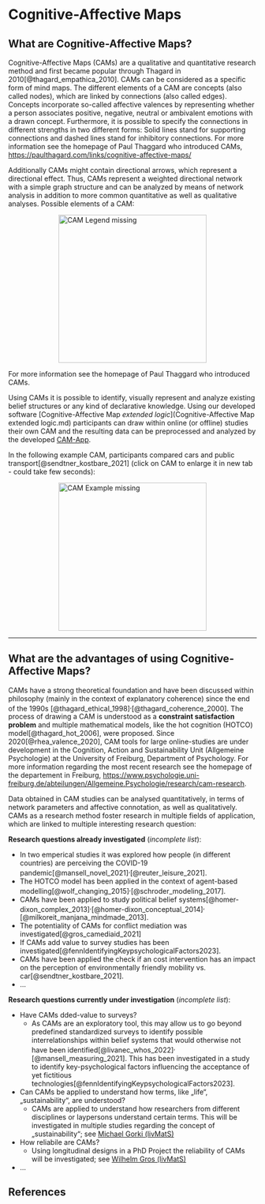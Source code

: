 <style>
.centerImg{
    display: block;
    margin: 0 auto;
}
</style>


Cognitive-Affective Maps
=====

What are Cognitive-Affective Maps?
------------

Cognitive-Affective Maps (CAMs) are a qualitative and quantitative research method and first became popular through Thagard in 2010[@thagard_empathica_2010]. CAMs can be considered as a specific form of mind maps. The different elements of a CAM are concepts (also called nodes), which are linked by connections (also called edges). Concepts incorporate so-called affective valences by representing whether a person associates positive, negative, neutral or ambivalent emotions with a drawn concept. Furthermore, it is possible to specify the connections in different strengths in two different forms: Solid lines stand for supporting connections  and dashed lines stand for inhibitory connections. For more information see the homepage of Paul Thaggard who introduced CAMs, <a href="https://paulthagard.com/links/cognitive-affective-maps/" target="_blank">https://paulthagard.com/links/cognitive-affective-maps/</a>

Additionally CAMs might contain directional arrows, which represent a directional effect. Thus, CAMs represent a weighted directional network with a simple graph structure and can be analyzed by means of network analysis in addition to more common quantitative as well as qualitative analyses. Possible elements of a CAM:

<img src="https://raw.githubusercontent.com/FennStatistics/CAMtools_documentation/master/docs/media/CAM_legend.JPG" alt="CAM Legend missing" style="height:300px;" class="centerImg">

 For more information see the homepage of Paul Thaggard who introduced CAMs.


Using CAMs it is possible to identify, visually represent and analyze existing belief structures or any kind of declarative knowledge. Using our developed software [Cognitive-Affective Map *extended logic*](Cognitive-Affective Map extended logic.md) participants can draw within online (or offline) studies their own CAM and the resulting data can be preprocessed and analyzed by the developed [CAM-App](CAM-App.md).

In the following example CAM, participants compared cars and public transport[@sendtner_kostbare_2021] (click on CAM to enlarge it in new tab - could take few seconds): 

<a href="https://raw.githubusercontent.com/FennStatistics/CAMtools_documentation/master/docs/media/CAM_example_sendtner2021.jpg" target="_blank">
  <img alt="CAM Example missing"  style="height:300px;" class="centerImg" src="https://raw.githubusercontent.com/FennStatistics/CAMtools_documentation/master/docs/media/CAM_example_sendtner2021.jpg" />
</a>




***
What are the advantages of using Cognitive-Affective Maps?
----------------

CAMs have a strong theoretical foundation and have been discussed within philosophy (mainly in the context of explanatory coherence) since the end of the 1990s [@thagard_ethical_1998]<sup>,</sup>[@thagard_coherence_2000]. The process of drawing a CAM is understood as a **constraint satisfaction problem** and multiple mathematical models, like the hot cognition (HOTCO) model[@thagard_hot_2006], were proposed. Since 2020[@rhea_valence_2020], CAM tools for large online-studies are under development in the Cognition, Action and Sustainability Unit (Allgemeine Psychologie) at the University of Freiburg,  Department of Psychology. For more information regarding the most recent research see the homepage of the departement in Freiburg, <a href="https://www.psychologie.uni-freiburg.de/abteilungen/Allgemeine.Psychologie/research/cam-research" target="_blank">https://www.psychologie.uni-freiburg.de/abteilungen/Allgemeine.Psychologie/research/cam-research</a>.

Data obtained in CAM studies can be analysed quantitatively, in terms of network parameters and affective connotation, as well as qualitatively. CAMs as a research method foster research in multiple fields of application, which are linked to multiple interesting research question: 

**Research questions already investigated** (*incomplete list*):

* In two emperical studies it was explored how people (in different countries) are perceiving the COVID-19 pandemic[@mansell_novel_2021]<sup>,</sup>[@reuter_leisure_2021].
* The HOTCO model has been applied in the context of agent-based modelling[@wolf_changing_2015]<sup>,</sup>[@schroder_modeling_2017].
* CAMs have been applied to study political belief systems[@homer-dixon_complex_2013]<sup>,</sup>[@homer-dixon_conceptual_2014]<sup>,</sup>[@milkoreit_manjana_mindmade_2013].
* The potentiality of CAMs for conflict mediation was investigated[@gros_camediaid_2021]
* If CAMs add value to survey studies has been investigated[@fennIdentifyingKeypsychologicalFactors2023].
* CAMs have been applied the check if an cost intervention has an impact on the perception of environmentally friendly mobility vs. car[@sendtner_kostbare_2021].
* ...


**Research questions currently under investigation** (*incomplete list*):

* Have CAMs dded-value to surveys? 
    * As CAMs are an exploratory tool, this may allow us to go beyond predefined standardized surveys to identify possible interrelationships within belief systems that would otherwise not have been identified[@livanec_whos_2022]<sup>,</sup>[@mansell_measuring_2021]. This has been investigated in a study to identify key-psychological factors influencing the acceptance of yet fictitious technologies[@fennIdentifyingKeypsychologicalFactors2023].
* Can CAMs be applied to understand how terms, like „life“, „sustainability“, are understood?
    * CAMs are applied to understand how researchers from different disciplines or laypersons understand certain terms. This will be investigated in multiple studies regarding the concept of „sustainability“; see <a href="https://www.livmats.uni-freiburg.de/en/people/phd-and-postdoc-students/michael-gorki" target="_blank">Michael Gorki (livMatS)</a>
* How reliabile are CAMs?
    * Using longitudinal designs in a PhD Project the reliability of CAMs will be investigated; see <a href="https://www.livmats.uni-freiburg.de/en/people/phd-and-postdoc-students/wilhelm-gros" target="_blank">Wilhelm Gros (livMatS)</a>
* ...
    
    




References
----------------
